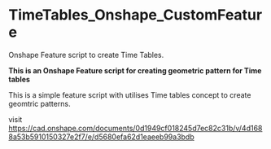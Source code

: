 # TimeTables_Onshape_CustomFeature
Onshape Feature script to create Time Tables.

**This is an Onshape Feature script for creating geometric pattern for Time tables**

This is a simple feature script with utilises Time tables concept to create geomtric patterns.

visit https://cad.onshape.com/documents/0d1949cf018245d7ec82c31b/v/4d1688a53b5910150327e2f7/e/d5680efa62d1eaeeb99a3bdb
